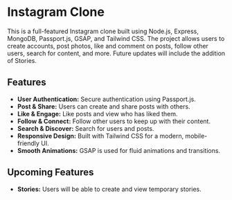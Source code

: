 # Instagram Clone

This is a full-featured Instagram clone built using Node.js, Express, MongoDB, Passport.js, GSAP, and Tailwind CSS. The project allows users to create accounts, post photos, like and comment on posts, follow other users, search for content, and more. Future updates will include the addition of Stories.

## Features

- **User Authentication:** Secure authentication using Passport.js.
- **Post & Share:** Users can create and share posts with others.
- **Like & Engage:** Like posts and view who has liked them.
- **Follow & Connect:** Follow other users to keep up with their content.
- **Search & Discover:** Search for users and posts.
- **Responsive Design:** Built with Tailwind CSS for a modern, mobile-friendly UI.
- **Smooth Animations:** GSAP is used for fluid animations and transitions.

## Upcoming Features

- **Stories:** Users will be able to create and view temporary stories.